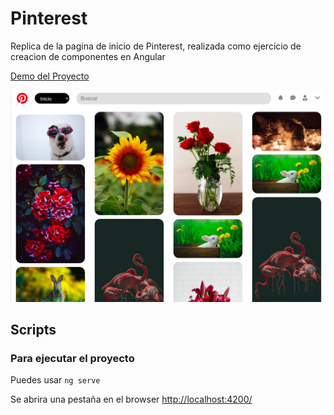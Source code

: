 # Pinterest

Replica de la pagina de inicio de Pinterest, realizada como ejercicio de creacion de componentes en Angular

[Demo del Proyecto](https://oriananohemi.github.io/pinterest/)

<img src="./src/assets/img/Screenshot from 2020-09-13 12-28-53.png">

## Scripts

### Para ejecutar el proyecto

Puedes usar `ng serve`

Se abrira una pestaña en el browser [http://localhost:4200/](http://localhost:4200/)

